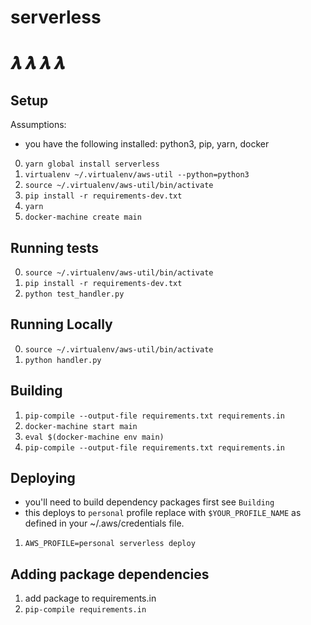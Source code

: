 # serverless
𝝀 𝝀 𝝀 𝝀
=======


Setup
-----
Assumptions:
  * you have the following installed: python3, pip, yarn, docker

0. `yarn global install serverless`
1. `virtualenv ~/.virtualenv/aws-util --python=python3`
2. `source ~/.virtualenv/aws-util/bin/activate`
3. `pip install -r requirements-dev.txt`
4. `yarn`
5. `docker-machine create main`

Running tests
-------------

0. `source ~/.virtualenv/aws-util/bin/activate`
1. `pip install -r requirements-dev.txt`
1. `python test_handler.py`


Running Locally
--------------

0. `source ~/.virtualenv/aws-util/bin/activate`
1. `python handler.py`

Building
--------
1. `pip-compile --output-file requirements.txt requirements.in`
1. `docker-machine start main`
2. `eval $(docker-machine env main)`
3. `pip-compile --output-file requirements.txt requirements.in`

Deploying
---------
* you'll need to build dependency packages first see `Building`
* this deploys to `personal` profile replace with `$YOUR_PROFILE_NAME` as defined in
  your ~/.aws/credentials file.

1. `AWS_PROFILE=personal serverless deploy`

Adding package dependencies
---------------------------
1. add package to requirements.in
2. `pip-compile requirements.in`
